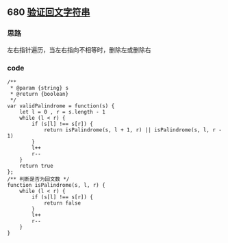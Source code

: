 ## 680 [验证回文字符串](https://leetcode-cn.com/problems/valid-palindrome-ii/)
### 思路
左右指针遍历，当左右指向不相等时，删除左或删除右
### code
```
/**
 * @param {string} s
 * @return {boolean}
 */
var validPalindrome = function(s) {
    let l = 0 , r = s.length - 1
    while (l < r) {
        if (s[l] !== s[r]) {
            return isPalindrome(s, l + 1, r) || isPalindrome(s, l, r - 1)
        }
        l++
        r--
    }
    return true
};
/** 判断是否为回文数 */
function isPalindrome(s, l, r) {
    while (l < r) {
        if (s[l] !== s[r]) {
            return false
        }
        l++
        r--
    }
}

```